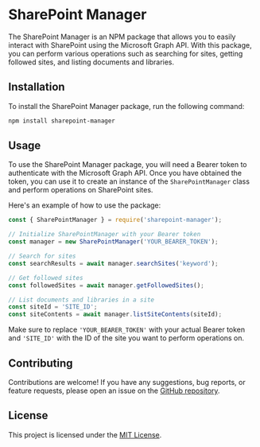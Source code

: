 # SharePoint Manager

The SharePoint Manager is an NPM package that allows you to easily interact with SharePoint using the Microsoft Graph API. With this package, you can perform various operations such as searching for sites, getting followed sites, and listing documents and libraries.

## Installation

To install the SharePoint Manager package, run the following command:

```bash
npm install sharepoint-manager
```

## Usage

To use the SharePoint Manager package, you will need a Bearer token to authenticate with the Microsoft Graph API. Once you have obtained the token, you can use it to create an instance of the `SharePointManager` class and perform operations on SharePoint sites.

Here's an example of how to use the package:

```javascript
const { SharePointManager } = require('sharepoint-manager');

// Initialize SharePointManager with your Bearer token
const manager = new SharePointManager('YOUR_BEARER_TOKEN');

// Search for sites
const searchResults = await manager.searchSites('keyword');

// Get followed sites
const followedSites = await manager.getFollowedSites();

// List documents and libraries in a site
const siteId = 'SITE_ID';
const siteContents = await manager.listSiteContents(siteId);
```

Make sure to replace `'YOUR_BEARER_TOKEN'` with your actual Bearer token and `'SITE_ID'` with the ID of the site you want to perform operations on.

## Contributing

Contributions are welcome! If you have any suggestions, bug reports, or feature requests, please open an issue on the [GitHub repository](https://github.com/parthiban-subramani/sharepoint-manager).

## License

This project is licensed under the [MIT License](https://opensource.org/licenses/MIT).
